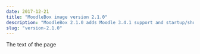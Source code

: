 ```yaml
---
date: 2017-12-21
title: "MoodleBox image version 2.1.0"
description: "MoodleBox 2.1.0 adds Moodle 3.4.1 support and startup/shutdown hardware button support, if present."
slug: "version-2.1.0"
---
```


The text of the page
